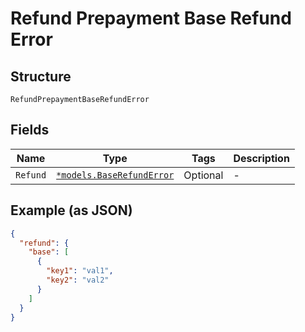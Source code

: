 
# Refund Prepayment Base Refund Error

## Structure

`RefundPrepaymentBaseRefundError`

## Fields

| Name | Type | Tags | Description |
|  --- | --- | --- | --- |
| `Refund` | [`*models.BaseRefundError`](base-refund-error.md) | Optional | - |

## Example (as JSON)

```json
{
  "refund": {
    "base": [
      {
        "key1": "val1",
        "key2": "val2"
      }
    ]
  }
}
```

